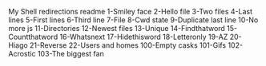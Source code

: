 My Shell redirections readme
1-Smiley face
2-Hello file
3-Two files
4-Last lines
5-First lines
6-Third line
7-File
8-Cwd state
9-Duplicate last line
10-No more js
11-Directories
12-Newest files
13-Unique
14-Findthatword
15-Countthatword
16-Whatsnext
17-Hidethisword
18-Letteronly
19-AZ
20-Hiago
21-Reverse
22-Users and homes
100-Empty casks
101-Gifs
102-Acrostic
103-The biggest fan
